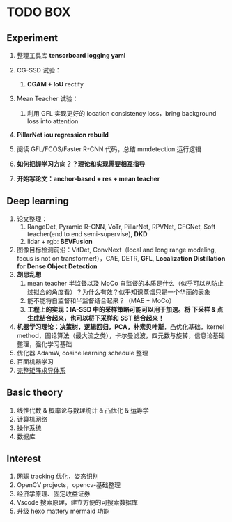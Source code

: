# TODO BOX

## Experiment

1. 整理工具库 **tensorboard logging yaml**
2. CG-SSD 试验：

   1. **CGAM + IoU** rectify
3. Mean Teacher 试验：

   1. 利用 GFL 实现更好的 location consistency loss，bring background loss into attention
4. **PillarNet iou regression rebuild**
5. 阅读 GFL/FCOS/Faster R-CNN 代码，总结 mmdetection 运行逻辑
6. **如何把握学习方向？？理论和实现需要相互指导**
8. **开始写论文：anchor-based + res + mean teacher**

## Deep learning

1. 论文整理：
   1. RangeDet, Pyramid R-CNN, VoTr, PillarNet, RPVNet, CFGNet, Soft teacher(end to end semi-supervise), **DKD**
   2. lidar + rgb: **BEVFusion**
2. 图像目标检测前沿：VitDet, ConvNext（local and long range modeling, focus is not on transformer!），CAE, DETR, **GFL**, **Localization Distillation for Dense Object Detection**
3. **胡思乱想**
   1. mean teacher 半监督以及 MoCo 自监督的本质是什么（似乎可以从防止过拟合的角度看）？为什么有效？似乎知识蒸馏只是一个华丽的表象
   2. 能不能将自监督和半监督结合起来？（MAE + MoCo）
   3. **工程上的实现：IA-SSD 中的采样策略可能可以用于加速。将 下采样 & 点生成结合起来，也可以将下采样和 SST 结合起来！**
4. **机器学习理论：决策树，逻辑回归，PCA，朴素贝叶斯**，凸优化基础，kernel method，图论算法（最大流之类），卡尔曼滤波，四元数与旋转，信息论基础整理，强化学习基础
5. 优化器 AdamW, cosine learning schedule 整理
6. 百面机器学习
7. [完整矩阵求导体系](https://zhuanlan.zhihu.com/p/24709748)

## Basic theory

1. 线性代数 & 概率论与数理统计 & 凸优化 & 运筹学
1. 计算机网络
2. 操作系统
3. 数据库

## Interest

1. 网球 tracking 优化，姿态识别
2. OpenCV projects，opencv-基础整理
3. 经济学原理、固定收益证券
4. Vscode 搜索原理，建立方便的可搜索数据库
4. 升级 hexo mattery mermaid 功能
